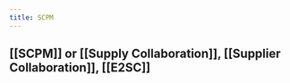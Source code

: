 ```yaml
---
title: SCPM
---
```


## [[SCPM]] or [[Supply Collaboration]], [[Supplier Collaboration]], [[E2SC]]
##
